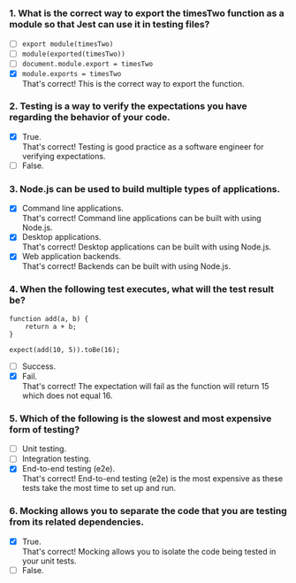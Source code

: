 ### 1. What is the correct way to export the timesTwo function as a module so that Jest can use it in testing files?

- [ ] `export module(timesTwo)`
- [ ] `module(exported(timesTwo))`
- [ ] `document.module.export = timesTwo`
- [x] `module.exports = timesTwo` <br >
      That's correct! This is the correct way to export the function.

### 2. Testing is a way to verify the expectations you have regarding the behavior of your code.

- [x] True. <br>
      That's correct! Testing is good practice as a software engineer for verifying expectations.
- [ ] False.

### 3. Node.js can be used to build multiple types of applications.

- [x] Command line applications. <br>
      That's correct! Command line applications can be built with using Node.js.
- [x] Desktop applications. <br>
      That's correct! Desktop applications can be built with using Node.js.
- [x] Web application backends. <br>
      That's correct! Backends can be built with using Node.js.

### 4. When the following test executes, what will the test result be?

```
function add(a, b) {
    return a + b;
}

expect(add(10, 5)).toBe(16);
```

- [ ] Success.
- [x] Fail. <br>
      That's correct! The expectation will fail as the function will return 15 which does not equal 16.

### 5. Which of the following is the slowest and most expensive form of testing?

- [ ] Unit testing.
- [ ] Integration testing.
- [x] End-to-end testing (e2e). <br>
      That's correct! End-to-end testing (e2e) is the most expensive as these tests take the most time to set up and run.

### 6. Mocking allows you to separate the code that you are testing from its related dependencies.

- [x] True. <br>
      That's correct! Mocking allows you to isolate the code being tested in your unit tests.
- [ ] False.
